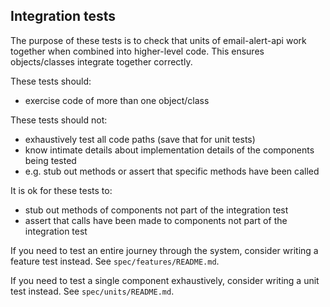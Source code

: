 ## Integration tests ##

The purpose of these tests is to check that units of email-alert-api work
together when combined into higher-level code. This ensures objects/classes
integrate together correctly.

These tests should:

- exercise code of more than one object/class

These tests should not:

- exhaustively test all code paths (save that for unit tests)
- know intimate details about implementation details of the components being tested
- e.g. stub out methods or assert that specific methods have been called

It is ok for these tests to:

- stub out methods of components not part of the integration test
- assert that calls have been made to components not part of the integration test

If you need to test an entire journey through the system, consider writing a
feature test instead. See `spec/features/README.md`.

If you need to test a single component exhaustively, consider writing a unit
test instead. See `spec/units/README.md`.
